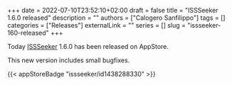 +++
date = 2022-07-10T23:52:10+02:00
draft = false
title = "ISSSeeker 1.6.0 released"
description = ""
authors = ["Calogero Sanfilippo"]
tags = []
categories = ["Releases"]
externalLink = ""
series = []
slug = "issseeker-160-released"
+++

Today [ISSSeeker](/apps/issseeker) 1.6.0 has been released on AppStore.

This new version includes small bugfixes.

{{< appStoreBadge "issseeker/id1438288330" >}}
